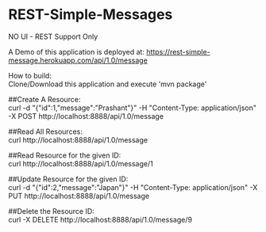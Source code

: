 # REST-Simple-Messages
NO UI - REST Support Only <br/>

A Demo of this application is deployed at: 
https://rest-simple-message.herokuapp.com/api/1.0/message <br/>

How to build:<br/>
Clone/Download this application and execute 'mvn package'

##Create A Resource:<br/>
curl -d "{\"id\":1,\"message\":\"Prashant\"}" -H "Content-Type: application/json" -X POST http://localhost:8888/api/1.0/message

##Read All Resources:<br/>
curl http://localhost:8888/api/1.0/message

##Read Resource for the given ID: <br/>
curl http://localhost:8888/api/1.0/message/1

##Update Resource for the given ID: <br/>
curl -d "{\"id\":2,\"message\":\"Japan\"}" -H "Content-Type: application/json" -X PUT http://localhost:8888/api/1.0/message

##Delete the Resource ID: <br/>
curl -X DELETE http://localhost:8888/api/1.0/message/9
